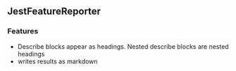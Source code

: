 ## JestFeatureReporter
  ### Features
- Describe blocks appear as headings. Nested describe blocks are nested headings
- writes results as markdown
